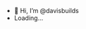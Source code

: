- 👋 Hi, I’m @davisbuilds
- Loading...
<!---
davisbuilds/davisbuilds is a ✨ special ✨ repository because its `README.md` (this file) appears on your GitHub profile.
You can click the Preview link to take a look at your changes.
--->
